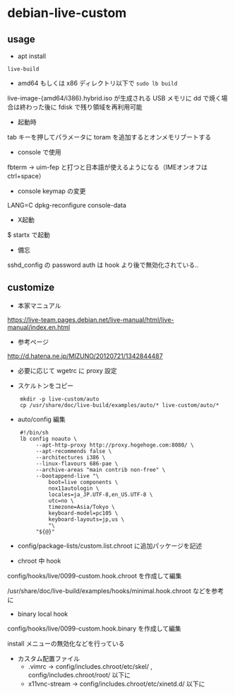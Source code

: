 # debian-live-custom

## usage

- apt install

```
live-build
```

- amd64 もしくは x86 ディレクトリ以下で `sudo lb build`

live-image-{amd64/i386}.hybrid.iso が生成される
USB メモリに dd で焼く場合は終わった後に fdisk で残り領域を再利用可能

- 起動時

tab キーを押してパラメータに toram を追加するとオンメモリブートする

- console で使用

fbterm -> uim-fep と打つと日本語が使えるようになる（IMEオンオフはctrl+space）

- console keymap の変更

LANG=C dpkg-reconfigure console-data

- X起動

$ startx で起動

- 備忘

sshd_config の password auth は hook より後で無効化されている..

## customize

- 本家マニュアル

https://live-team.pages.debian.net/live-manual/html/live-manual/index.en.html

- 参考ページ

http://d.hatena.ne.jp/MIZUNO/20120721/1342844487

- 必要に応じて wgetrc に proxy 設定

- スケルトンをコピー
```
	mkdir -p live-custom/auto
	cp /usr/share/doc/live-build/examples/auto/* live-custom/auto/*
```

- auto/config 編集
```
	#!/bin/sh
	lb config noauto \
	     --apt-http-proxy http://proxy.hogehoge.com:8080/ \
	     --apt-recommends false \
	     --architectures i386 \
	     --linux-flavours 686-pae \
	     --archive-areas "main contrib non-free" \
	     --bootappend-live "\
	         boot=live components \
	         nox11autologin \
	         locales=ja_JP.UTF-8,en_US.UTF-8 \
	         utc=no \
	         timezone=Asia/Tokyo \
	         keyboard-model=pc105 \
	         keyboard-layouts=jp,us \
	         "\
	     "${@}"
```

- config/package-lists/custom.list.chroot に追加パッケージを記述

- chroot 中 hook

config/hooks/live/0099-custom.hook.chroot を作成して編集

/usr/share/doc/live-build/examples/hooks/minimal.hook.chroot などを参考に

- binary local hook

config/hooks/live/0099-custom.hook.binary を作成して編集

install メニューの無効化などを行っている

- カスタム配置ファイル
  + .vimrc -> config/includes.chroot/etc/skel/ , config/includes.chroot/root/ 以下に
  + x11vnc-stream -> config/includes.chroot/etc/xinetd.d/ 以下に

